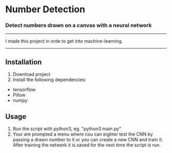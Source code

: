 # Number Detection
### Detect numbers drawn on a canvas with a neural network

---

I made this project in orde to get into machine-learning.

---

## Installation
1. Download project
2. Install the following dependencies:
  * tensorflow
  * Pillow
  * numpy

## Usage
1. Run the script with python3, eg. "python3 main.py"
2. Your are prompted a menu where cou can eighter test the CNN by passing a drawn number to it or you can create a new CNN and train it. After training the netwerk it is saved for the next time the script is run.

